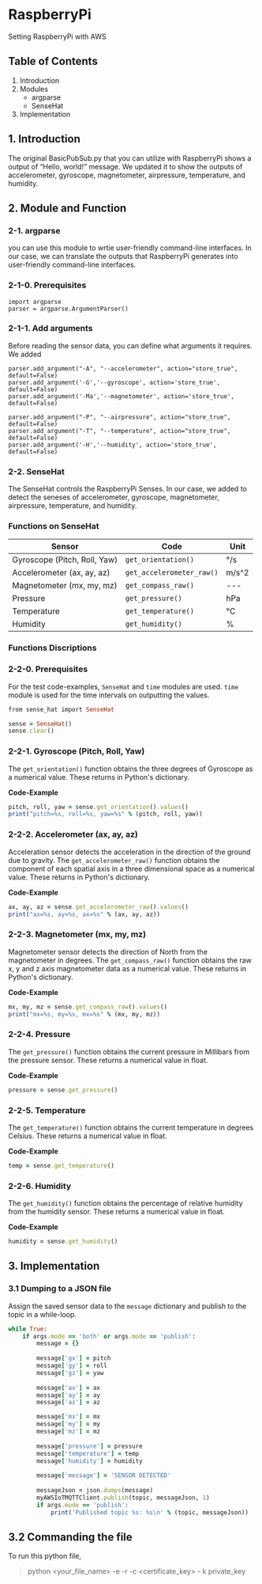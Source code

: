 # RaspberryPi 

Setting RaspberryPi with AWS 

## Table of Contents 

1. Introduction
2. Modules
   - argparse 
   - SenseHat
3. Implementation

## 1. Introduction

The original BasicPubSub.py that you can utilize with RaspberryPi shows a output of “Hello, world!” message. We updated it to show the outputs of accelerometer, gyroscope, magnetometer, airpressure, temperature, and humidity.

## 2. Module and Function   
### 2-1. argparse
you can use this module to wrtie user-friendly command-line interfaces. In our case, we can translate the outputs that RaspberryPi generates into user-friendly command-line interfaces.

### 2-1-0. Prerequisites
```
import argparse
parser = argparse.ArgumentParser()
```

### 2-1-1. Add arguments
Before reading the sensor data, you can define what arguments it requires. We added 
```
parser.add_argument("-A", "--accelerometer", action="store_true", default=False)
parser.add_argument('-G','--gyroscope', action='store_true', default=False)
parser.add_argument('-Ma','--magnetometer', action='store_true', default=False)

parser.add_argument("-P", "--airpressure", action="store_true", default=False)
parser.add_argument("-T", "--temperature", action="store_true", default=False)
parser.add_argument('-H','--humidity', action='store_true', default=False)
```

  
### 2-2. SenseHat
The SenseHat controls the RaspberryPi Senses. In our case, we added to detect the seneses of accelerometer, gyroscope, magnetometer, airpressure, temperature, and humidity.

### Functions on SenseHat  

| Sensor | Code | Unit |
| ---      | ---       | ---       |
| Gyroscope (Pitch, Roll, Yaw) | `get_orientation()`| °/s       |
| Accelerometer (ax, ay, az) | `get_accelerometer_raw()` | m/s^2       |
| Magnetometer (mx, my, mz) | `get_compass_raw()` | ---       |
| Pressure | `get_pressure()` | hPa       |
| Temperature | `get_temperature()` | °C       |
| Humidity | `get_humidity()` | %       |


### Functions Discriptions  
### 2-2-0. Prerequisites  
For the test code-examples, `SenseHat` and `time` modules are used. `time` module is used for the time intervals on outputting the values.

```ruby
from sense_hat import SenseHat

sense = SenseHat()
sense.clear()
```

### 2-2-1. Gyroscope (Pitch, Roll, Yaw)  
The `get_orientation()` function obtains the three degrees of Gyroscope as a numerical value. These returns in Python's dictionary.  

__Code-Example__ 
```ruby
pitch, roll, yaw = sense.get_orientation().values()
print("pitch=%s, roll=%s, yaw=%s" % (pitch, roll, yaw))
```

### 2-2-2. Accelerometer (ax, ay, az)
Acceleration sensor detects the acceleration in the direction of the ground due to gravity. The `get_accelerometer_raw()` function obtains the component of each spatial axis in a three dimensional space as a numerical value. These returns in Python's dictionary.  

__Code-Example__
```ruby
ax, ay, az = sense.get_accelerometer_raw().values()
print("ax=%s, ay=%s, ax=%s" % (ax, ay, az))
```
  
### 2-2-3. Magnetometer (mx, my, mz)
Magnetometer sensor detects the direction of North from the magnetometer in degrees. The `get_compass_raw()` function obtains the raw x, y and z axis magnetometer data as a numerical value. These returns in Python's dictionary.  

__Code-Example__
```ruby
mx, my, mz = sense.get_compass_raw().values()
print("mx=%s, my=%s, mx=%s" % (mx, my, mz))
```
  
### 2-2-4. Pressure
The `get_pressure()` function obtains the current pressure in Millibars from the pressure sensor. These returns a numerical value in float.  

__Code-Example__
```ruby
pressure = sense.get_pressure()
```

### 2-2-5. Temperature
The `get_temperature()` function obtains the current temperature in degrees Celsius. These returns a numerical value in float.   

__Code-Example__
```ruby
temp = sense.get_temperature()
```

### 2-2-6. Humidity
The `get_humidity()` function obtains the percentage of relative humidity from the humidity sensor. These returns a numerical value in float.  

__Code-Example__
```ruby
humidity = sense.get_humidity()
```

## 3. Implementation
### 3.1 Dumping to a JSON file 
Assign the saved sensor data to the `message` dictionary and publish to the topic in a while-loop. 

```ruby
while True:
    if args.mode == 'both' or args.mode == 'publish':
        message = {}
        
        message['gx'] = pitch
        message['gy'] = roll
        message['gz'] = yaw
        
        message['ax'] = ax
        message['ay'] = ay
        message['az'] = az

        message['mx'] = mx
        message['my'] = my
        message['mz'] = mz
        
        message['pressure'] = pressure
        message['temperature'] = temp
        message['humidity'] = humidity
        
        message['message'] = 'SENSOR DETECTED'
         
        messageJson = json.dumps(message)
        myAWSIoTMQTTClient.publish(topic, messageJson, 1)
        if args.mode == 'publish':
            print('Published topic %s: %s\n' % (topic, messageJson))
```

## 3.2 Commanding the file
To run this python file, 

> python <your_file_name> -e <endpoint>  -r <rootCA> -c <certificate_key> - k private_key


